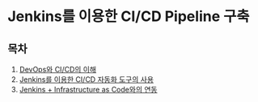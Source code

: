 # Jenkins를 이용한 CI/CD Pipeline 구축

## 목차
1. [DevOps와 CI/CD의 이해](https://github.com/hyewon218/Building-CI-CD-pipelines-with-Jenkins/blob/main/docs/01.md)
2. [Jenkins를 이용한 CI/CD 자동화 도구의 사용](https://github.com/hyewon218/Building-CI-CD-pipelines-with-Jenkins/blob/main/docs/02.md)
3. [Jenkins + Infrastructure as Code와의 연동](https://github.com/hyewon218/Building-CI-CD-pipelines-with-Jenkins/blob/main/docs/03.md)